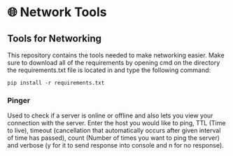 # 🌐 Network Tools
 ## Tools for Networking
  This repository contains the tools needed to make networking easier.
  Make sure to download all of the requirements by opening cmd on the directory the requirements.txt file is located in and type the following command:

  ```pip install -r requirements.txt```

 ### Pinger
  Used to check if a server is online or offline and also lets you view your connection with the server.
  Enter the host you would like to ping, TTL (Time to live), timeout (cancellation that automatically occurs after given interval of time has passed), count (Number of times you want to ping the server) and verbose (y for it to send response into console and n for no response).